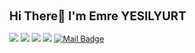 ## **Hi There👋 I'm Emre YESILYURT**

[![](https://img.shields.io/badge/-Linkedin-6989BD?style=for-the-badge&logo=linkedin&logoColor=white)](https://www.linkedin.com/in/yesilyurtemre/)
[![](https://img.shields.io/badge/-twitter-7C97C6?style=for-the-badge&logo=twitter&logoColor=white)](https://twitter.com/yesilyurttemre)
[![](https://img.shields.io/badge/-Kaggle-8FA6CE?style=for-the-badge&logo=kaggle&logoColor=white)](https://www.kaggle.com/yesilyurttemre)
[![](https://img.shields.io/badge/-Medium-A2B5D6?style=for-the-badge&logo=medium&logoColor=white)](https://medium.com/@emreyesilyurt)
[![Mail Badge](https://img.shields.io/badge/-GMAIL-B4C4DE?style=for-the-badge&logo=gmail&logoColor=white)](mailto:yesilyurttemre@gmail.com)
